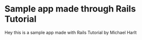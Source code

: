 # Sample app made through Rails Tutorial

Hey this is a sample app made with Rails Tutorial by Michael Harlt